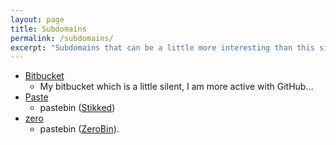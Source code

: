 ```yaml
---
layout: page
title: Subdomains
permalink: /subdomains/
excerpt: "Subdomains that can be a little more interesting than this site is :("
---
```


* [Bitbucket](https://bitbucket.mikaela.info)
    * My bitbucket which is a little silent, I am more active with GitHub…
* [Paste](https://paste.mikaela.info)
    * pastebin ([Stikked](https://github.com/claudehohl/Stikked))
* [zero](https://zero.mikaela.info)
    * pastebin ([ZeroBin](https://github.com/sebsauvage/ZeroBin/)).
